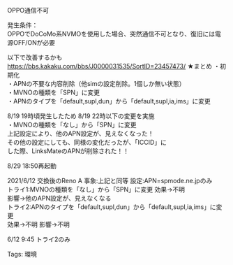OPPO通信不可

発生条件：  
OPPOでDoCoMo系NVMOを使用した場合、突然通信不可となり、復旧には電源OFF/ONが必要  

以下で改善するかも  
https://bbs.kakaku.com/bbs/J0000031535/SortID=23457473/ ★まとめ ・初期化  
・APNの不要な内容削除（他simの設定削除。1個しか無い状態）  
・MVNOの種類を「SPN」に変更  
・APNのタイプを「default,supl,dun」から「default,supl,ia,ims」に変更  

8/19 19時頃発生したため 8/19 22時以下の変更を実施  
・MVNOの種類を「なし」から「SPN」に変更  
上記設定により、他のAPN設定が、見えなくなった！  
その他の設定にしても、同様の変化だったが、「ICCID」に  
した際、LinksMateのAPNが削除された！！  

8/29 18:50再起動

2021/6/12 交換後のReno A 事象:上記と同等 設定:APN=spmode.ne.jpのみ  
トライ1:MVNOの種類を「なし」から「SPN」に変更 効果→不明  
影響→他のAPN設定が、見えなくなる  
トライ2:APNのタイプを「default,supl,dun」から「default,supl,ia,ims」に変更  
効果→不明 影響→不明  

6/12 9:45 トライ2のみ

Tags: 環境